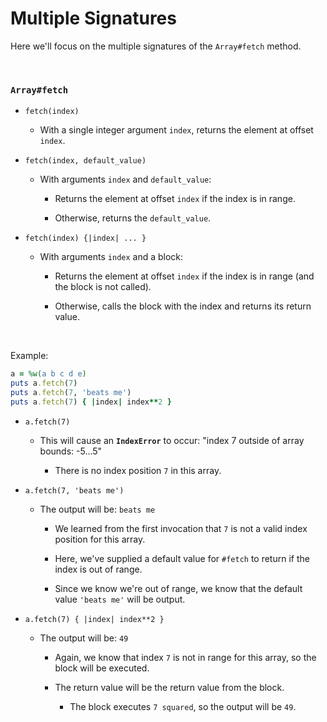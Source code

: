 # Multiple Signatures

Here we'll focus on the multiple signatures of the `Array#fetch` method.

<br>

### `Array#fetch`

- `fetch(index)`
  
  - With a single integer argument `index`, returns the element at offset `index`.

- `fetch(index, default_value)`
  
  - With arguments `index` and `default_value`:
    
    - Returns the element at offset `index` if the index is in range.
    
    - Otherwise, returns the `default_value`.

- `fetch(index) {|index| ... }`
  
  - With arguments `index` and a block:
    
    - Returns the element at offset `index` if the index is in range (and the block is not called).
    
    - Otherwise, calls the block with the index and returns its return value.

<br>

Example:

```ruby
a = %w(a b c d e)
puts a.fetch(7)
puts a.fetch(7, 'beats me')
puts a.fetch(7) { |index| index**2 }
```

- `a.fetch(7)`
  
  - This will cause an **`IndexError`** to occur: "index 7 outside of array bounds: -5...5"
    
    - There is no index position `7` in this array.

- `a.fetch(7, 'beats me')`
  
  - The output will be: `beats me`
    
    - We learned from the first invocation that `7` is not a valid index position for this array.
    
    - Here, we've supplied a default value for `#fetch` to return if the index is out of range.
    
    - Since we know we're out of range, we know that the default value `'beats me'` will be output.

- `a.fetch(7) { |index| index**2 }`
  
  - The output will be: `49`
    
    - Again, we know that index `7` is not in range for this array, so the block will be executed.
    
    - The return value will be the return value from the block.
      
      - The block executes `7 squared`, so the output will be `49`.
